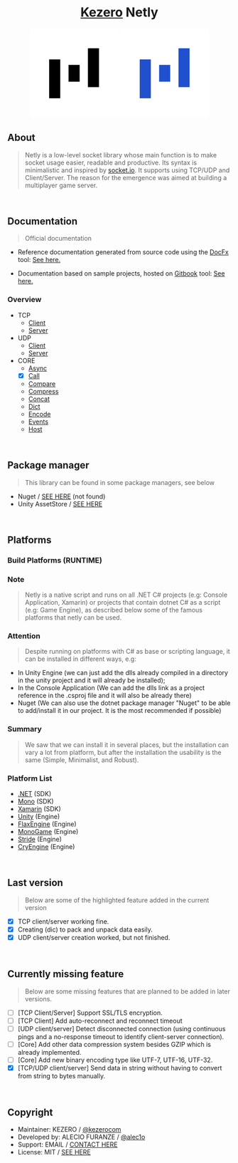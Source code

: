 <h1 align="center"><a href="https://github.com/kezerocom">Kezero</a> Netly</h1>
<h5 align="center">  
  <img src="/Netly.Logo/netly-logo-2.png" width="200px">
  <img src="/Netly.Logo/netly-logo-3.png" width="200px">
</h5>

## About

> Netly is a low-level socket library whose main function is to make socket usage easier, readable and productive. Its syntax is minimalistic and inspired by [socket.io](https://socket.io). It supports using TCP/UDP and Client/Server. The reason for the emergence was aimed at building a multiplayer game server.

<br>

## Documentation
> Official documentation

- Reference documentation generated from source code using the [DocFx](https://dotnet.github.io/docfx) tool: [See here.](http://docs-netly.kezero.com)

- Documentation based on sample projects, hosted on [Gitbook](https://gitbook.com) tool: [See here.](https://netly.kezero.com)

### Overview  
  - TCP
    - [Client](/Docs/TCP/Client.md)
    - [Server](/Docs/TCP/Server.md)
  - UDP
    - [Client](/Docs/UDP/Client.md)
    - [Server](/Docs/UDP/Server.md)
  - CORE
    - [Async](/Docs/CORE/Async.md)
    - [x] [Call](/Docs/CORE/Call.md)
    - [Compare](/Docs/CORE/Compare.md)
    - [Compress](/Docs/CORE/Compress.md)
    - [Concat](/Docs/CORE/Concat.md)
    - [Dict](/Docs/CORE/Dict.md)
    - [Encode](/Docs/CORE/Encode.md)
    - [Events](/Docs/CORE/Events.md)
    - [Host](/Docs/CORE/Host.md)
  

<br>

## Package manager
> This library can be found in some package managers, see below

- Nuget / [SEE HERE]() (not found)
- Unity AssetStore / [SEE HERE](https://assetstore.unity.com/packages/tools/network/225473)


<br>

## Platforms

### Build Platforms (RUNTIME)

### Note
> Netly is a native script and runs on all .NET C# projects (e.g: Console Application, Xamarin) or projects that contain dotnet C# as a script (e.g: Game Engine), as described below some of the famous platforms that netly can be used.

### Attention
> Despite running on platforms with C# as base or scripting language, it can be installed in different ways, e.g:
- In Unity Engine (we can just add the dlls already compiled in a directory in the unity project and it will already be installed);
- In the Console Application (We can add the dlls link as a project reference in the .csproj file and it will also be already there)
- Nuget (We can also use the dotnet package manager "Nuget" to be able to add/install it in our project. It is the most recommended if possible)

### Summary
> We saw that we can install it in several places, but the installation can vary a lot from platform, but after the installation the usability is the same (Simple, Minimalist, and Robust).

### Platform List
- [.NET](https://dotnet.microsoft.com) (SDK)
- [Mono](https://mono-project.com) (SDK)
- [Xamarin](https://dotnet.microsoft.com/xamarin) (SDK)
- [Unity](https://unity.com) (Engine)
- [FlaxEngine](https://flaxengine.com) (Engine)
- [MonoGame](https://monogame.net) (Engine)
- [Stride](https://stride3d.net) (Engine)
- [CryEngine](https://cryengine.com) (Engine)

<br>

## Last version
> Below are some of the highlighted feature added in the current version

- [x] TCP client/server working fine.
- [x] Creating (dic) to pack and unpack data easily.
- [x] UDP client/server creation worked, but not finished.

<br>

## Currently missing feature
> Below are some missing features that are planned to be added in later versions.

- [ ] [TCP Client/Server] Support SSL/TLS encryption.
- [ ] [TCP Client] Add auto-reconnect and reconnect timeout
- [ ] [UDP client/server] Detect disconnected connection (using continuous pings and a no-response timeout to identify client-server connection).
- [ ] [Core] Add other data compression system besides GZIP which is already implemented.
- [ ] [Core] Add new binary encoding type like UTF-7, UTF-16, UTF-32.
- [x] [TCP/UDP client/server] Send data in string without having to convert from string to bytes manually.

<br>

## Copyright
- Maintainer: KEZERO / [@kezerocom](https://github.com/kezerocom)
- Developed by: ALECIO FURANZE / [@alec1o](https://github.com/ALEC1O)
- Support: EMAIL / [CONTACT HERE](mailto://support@kezero.com)
- License: MIT / [SEE HERE](/LICENSE.md)
